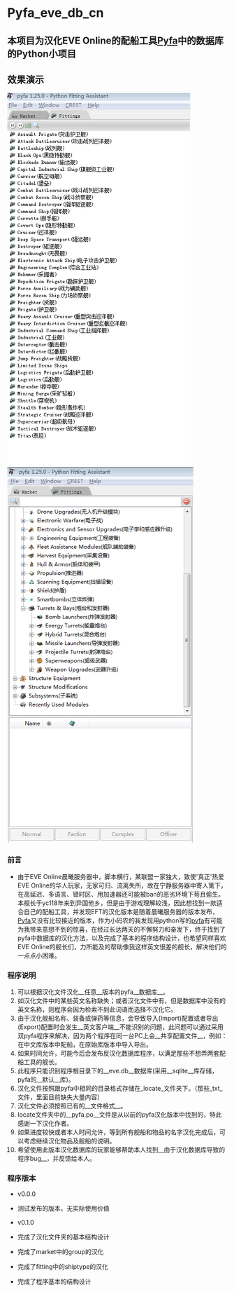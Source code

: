 # Pyfa_eve_db_cn

## 本项目为汉化EVE Online的配船工具[Pyfa](https://github.com/pyfa-org/Pyfa)中的数据库的Python小项目

## 效果演示

![舰船类型](/img/fitting_shiptype.png "舰船类型")
![市场组](/img/market_group.png "市场组")

### 前言

*   由于EVE Online晨曦服务器中，脚本横行，某联盟一家独大，致使'真正'热爱EVE Online的华人玩家，无家可归、流离失所，故在宁静服务器中寄人篱下，在高延迟、多语言、错时区、用加速器还可能被ban的恶劣环境下苟且偷生。本舰长于yc118年来到异国他乡，但是由于游戏理解较浅，因此想找到一款适合自己的配船工具，并发现EFT的汉化版本是随着晨曦服务器的版本发布，[Pyfa](https://github.com/pyfa-org/Pyfa)又没有比较接近的版本，作为小码农的我发现用python写的[pyfa](https://github.com/pyfa-org/Pyfa)有可能为我带来意想不到的惊喜，在经过长达两天的不懈努力和奋发下，终于找到了pyfa中数据库的汉化方法，以及完成了基本的程序结构设计，也希望同样喜欢EVE Online的舰长们，力所能及的帮助像我这样英文很差的舰长，解决他们的一点点小困难。

### 程序说明

1.  可以根据汉化文件汉化__任意__版本的pyfa__数据库__。
2.  如汉化文件中的某些英文名称缺失；或者汉化文件中有，但是数据库中没有的英文名称，则程序会因为检索不到此词语而选择不汉化它。
3.  由于汉化舰船名称、装备或弹药等信息，会导致导入(Import)配置或者导出(Export)配置时会发生__英文客户端__不能识别的问题，此问题可以通过采用双pyfa程序来解决，因为两个程序在同一台PC上会__共享配置文件__，例如：在中文库版本中配船，在原始库版本中导入导出。
4.  如果时间允许，可能今后会发布反汉化数据库程序，以满足那些不想弄两套配船工具的舰长。
5.  此程序只能识别程序根目录下的__eve.db__数据库(采用__sqlite__库存储，pyfa的__默认__库)。
6.  汉化文件按照跟pyfa中相同的目录格式存储在_locate_文件夹下。（那些_txt_文件，里面目前缺失大量内容）
7.  汉化文件必须按照已有的__文件格式__。
8.  locate文件夹中的__pyfa.po__文件是从以前的pyfa汉化版本中找到的，特此感谢一下汉化作者。
9.  如果进度较快或者本人时间允许，等到所有舰船和物品的名字汉化完成后，可以考虑继续汉化物品及舰船的说明。
10. 希望使用此版本汉化数据库的玩家能够帮助本人找到__由于汉化数据库导致的程序bug__，并反馈给本人。

### 程序版本

*   v0.0.0 
*   测试发布的版本，无实际使用价值

*   v0.1.0 
*   完成了汉化文件夹的基本结构设计
*   完成了market中的group的汉化
*   完成了fitting中的shiptype的汉化
*   完成了程序基本的结构设计
